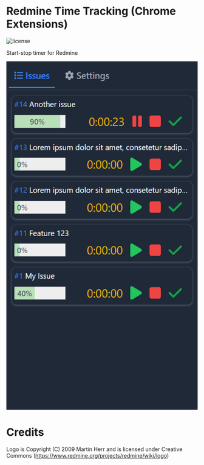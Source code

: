 # Redmine Time Tracking (Chrome Extensions)

![license](https://img.shields.io/badge/license-MIT-green)

Start-stop timer for Redmine

![issues](screenshots/issues.png)

# Credits

Logo is Copyright (C) 2009 Martin Herr and is licensed under Creative Commons (https://www.redmine.org/projects/redmine/wiki/logo)
